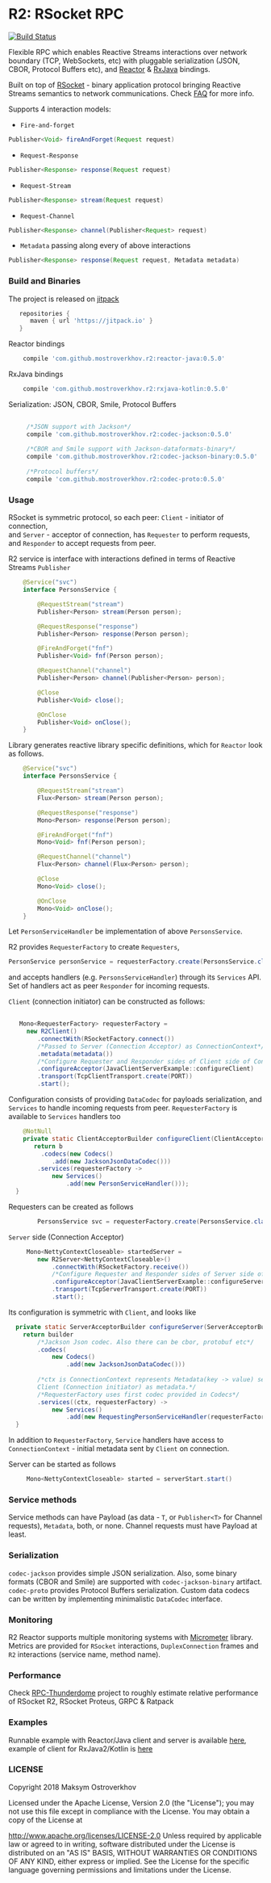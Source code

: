 # R2: RSocket RPC
[![Build Status](https://travis-ci.org/mostroverkhov/r2.svg?branch=master)](https://travis-ci.org/mostroverkhov/r2)  

Flexible RPC which enables Reactive Streams interactions over network boundary (TCP, WebSockets, etc)
with pluggable serialization (JSON, CBOR, Protocol Buffers etc), and [Reactor](https://github.com/rsocket/rsocket-java) & [RxJava](https://github.com/rsocket/rsocket-kotlin) bindings.

Built on top of [RSocket](http://rsocket.io/) - binary application protocol bringing Reactive Streams semantics
to network communications. Check [FAQ](https://github.com/rsocket/rsocket/blob/master/FAQ.md) for more info.

Supports 4 interaction models: 
* `Fire-and-forget`
```java
Publisher<Void> fireAndForget(Request request)
```
* `Request-Response`
```java
Publisher<Response> response(Request request) 
```
* `Request-Stream`
```java
Publisher<Response> stream(Request request)
```
* `Request-Channel`
```java
Publisher<Response> channel(Publisher<Request> request)
```
* `Metadata` passing along every of above interactions  
```java
Publisher<Response> response(Request request, Metadata metadata)
```
### Build and Binaries

The project is released on [jitpack](https://jitpack.io/#mostroverkhov/r2)
```groovy
   repositories {
      maven { url 'https://jitpack.io' }
   }
```

Reactor bindings
```groovy
    compile 'com.github.mostroverkhov.r2:reactor-java:0.5.0'
```

RxJava bindings
```groovy
    compile 'com.github.mostroverkhov.r2:rxjava-kotlin:0.5.0'
```

Serialization: JSON, CBOR, Smile, Protocol Buffers
```groovy
        
     /*JSON support with Jackson*/ 
     compile 'com.github.mostroverkhov.r2:codec-jackson:0.5.0'
     
     /*CBOR and Smile support with Jackson-dataformats-binary*/ 
     compile 'com.github.mostroverkhov.r2:codec-jackson-binary:0.5.0'
        
     /*Protocol buffers*/
     compile 'com.github.mostroverkhov.r2:codec-proto:0.5.0'
```

### Usage

RSocket is symmetric protocol, so each peer: `Client` - initiator of connection,   
and `Server` - acceptor of connection, has `Requester` to perform requests,  
 and `Responder` to accept requests from peer.

R2 service is interface with interactions defined in terms of Reactive Streams `Publisher`

```java
    @Service("svc")
    interface PersonsService {

        @RequestStream("stream")
        Publisher<Person> stream(Person person);

        @RequestResponse("response")
        Publisher<Person> response(Person person);

        @FireAndForget("fnf")
        Publisher<Void> fnf(Person person);

        @RequestChannel("channel")
        Publisher<Person> channel(Publisher<Person> person);

        @Close
        Publisher<Void> close();

        @OnClose
        Publisher<Void> onClose();
    }
```

Library generates reactive library specific definitions, which for `Reactor` look as follows.
```java
    @Service("svc")
    interface PersonsService {

        @RequestStream("stream")
        Flux<Person> stream(Person person);

        @RequestResponse("response")
        Mono<Person> response(Person person);

        @FireAndForget("fnf")
        Mono<Void> fnf(Person person);

        @RequestChannel("channel")
        Flux<Person> channel(Flux<Person> person);

        @Close
        Mono<Void> close();

        @OnClose
        Mono<Void> onClose();
    }
```
Let `PersonServiceHandler` be implementation of above `PersonsService`.

R2 provides `RequesterFactory` to create `Requesters`, 
```java
PersonService personService = requesterFactory.create(PersonsService.class)
``` 
and accepts handlers (e.g. `PersonsServiceHandler`) through its `Services` API.  
Set of handlers act as peer `Responder` for incoming requests.   

`Client` (connection initiator) can be constructed as follows:

```java    
   
   Mono<RequesterFactory> requesterFactory =
     new R2Client()
        .connectWith(RSocketFactory.connect())
        /*Passed to Server (Connection Acceptor) as ConnectionContext*/
        .metadata(metadata())
        /*Configure Requester and Responder sides of Client side of Connection*/
        .configureAcceptor(JavaClientServerExample::configureClient)
        .transport(TcpClientTransport.create(PORT))
        .start();
```
Configuration consists of providing `DataCodec` for payloads serialization, and `Services` to handle incoming requests
from peer. `RequesterFactory` is available to `Services` handlers too

```java
    @NotNull
    private static ClientAcceptorBuilder configureClient(ClientAcceptorBuilder b) {
       return b
         .codecs(new Codecs()
            .add(new JacksonJsonDataCodec()))
        .services(requesterFactory ->
            new Services()
                .add(new PersonServiceHandler()));
  }
```

Requesters can be created as follows

```java
        PersonsService svc = requesterFactory.create(PersonsService.class);
```

`Server` side (Connection Acceptor) 

```java
     Mono<NettyContextCloseable> startedServer =
        new R2Server<NettyContextCloseable>()
            .connectWith(RSocketFactory.receive())
            /*Configure Requester and Responder sides of Server side of Connection*/
            .configureAcceptor(JavaClientServerExample::configureServer)
            .transport(TcpServerTransport.create(PORT))
            .start();
```
Its configuration is symmetric with `Client`, and looks like

```java
  private static ServerAcceptorBuilder configureServer(ServerAcceptorBuilder builder) {
    return builder
        /*Jackson Json codec. Also there can be cbor, protobuf etc*/
        .codecs(
            new Codecs()
                .add(new JacksonJsonDataCodec()))
        
        /*ctx is ConnectionContext represents Metadata(key -> value) set by
        Client (Connection initiator) as metadata.*/
        /*RequesterFactory uses first codec provided in Codecs*/
        .services((ctx, requesterFactory) ->
            new Services()
                .add(new RequestingPersonServiceHandler(requesterFactory)));
  }
```
In addition to `RequesterFactory`, `Service` handlers have access to `ConnectionContext` - initial metadata sent by `Client` on connection.

Server can be started as follows
```java
     Mono<NettyContextCloseable> started = serverStart.start()
```
### Service methods

Service methods can have Payload (as data - `T`, or `Publisher<T>` for Channel requests), `Metadata`, both, or none. Channel requests must have Payload at least.

### Serialization

`codec-jackson` provides simple JSON serialization. Also, some binary formats (CBOR and Smile) are supported with `codec-jackson-binary` artifact. `codec-proto` provides Protocol Buffers serialization. Custom data codecs can be written by implementing minimalistic `DataCodec` interface.

### Monitoring

R2 Reactor supports multiple monitoring systems with [Micrometer](https://micrometer.io/) library.  
Metrics are provided for `RSocket` interactions, `DuplexConnection` frames and `R2` interactions (service name, method name). 

### Performance

Check [RPC-Thunderdome](https://github.com/mostroverkhov/rpc-thunderdome) project to roughly estimate relative performance of RSocket R2, RSocket Proteus, GRPC & Ratpack

### Examples

Runnable example with Reactor/Java client and server is available [here](https://github.com/mostroverkhov/r2/blob/master/reactor-java/src/test/java/com/github/mostroverkhov/r2/java/JavaClientServerExample.java), example of client for RxJava2/Kotlin is [here](https://github.com/mostroverkhov/r2/blob/master/rxjava-kotlin/src/test/java/com/github/mostroverkhov/r2/rxjava/RxjavaClientExample.kt)

### LICENSE

Copyright 2018 Maksym Ostroverkhov

Licensed under the Apache License, Version 2.0 (the "License"); you may not use this file except in compliance with the License. You may obtain a copy of the License at

   http://www.apache.org/licenses/LICENSE-2.0
Unless required by applicable law or agreed to in writing, software distributed under the License is distributed on an "AS IS" BASIS, WITHOUT WARRANTIES OR CONDITIONS OF ANY KIND, either express or implied. See the License for the specific language governing permissions and limitations under the License.
